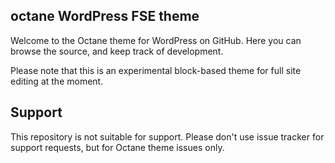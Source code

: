 ## octane WordPress FSE theme

Welcome to the Octane theme for WordPress on GitHub. Here you can browse the source, and keep track of development. 

Please note that this is an experimental block-based theme for full site editing at the moment.

## Support

This repository is not suitable for support. Please don't use issue tracker for support requests, but for Octane theme issues only.

